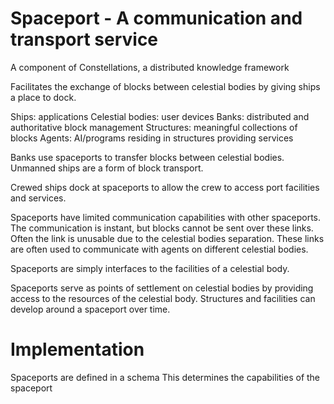 # Spaceport - A communication and transport service

A component of Constellations, a distributed knowledge framework

Facilitates the exchange of blocks between celestial bodies by giving ships a place to dock.

Ships: applications
Celestial bodies: user devices
Banks: distributed and authoritative block management
Structures: meaningful collections of blocks
Agents: AI/programs residing in structures providing services

Banks use spaceports to transfer blocks between celestial bodies.
Unmanned ships are a form of block transport.

Crewed ships dock at spaceports to allow the crew to access port facilities and services.

Spaceports have limited communication capabilities with other spaceports.
The communication is instant, but blocks cannot be sent over these links.
Often the link is unusable due to the celestial bodies separation.
These links are often used to communicate with agents on different celestial bodies.

Spaceports are simply interfaces to the facilities of a celestial body.

Spaceports serve as points of settlement on celestial bodies by providing access to the resources of the celestial body.
Structures and facilities can develop around a spaceport over time.

# Implementation
Spaceports are defined in a schema
This determines the capabilities of the spaceport